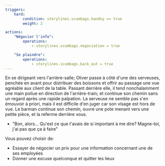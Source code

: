 ```yaml
---
triggers:
    hard:
        condition: storylines.scumbags.handsy == true
        weight: 2

actions:
    "Négocier l'info":
        operations:
            - storylines.scumbags.negociation = true

    "Se plaindre":
        operations:
            - storylines.scumbags.back_out = true
---
```


En se dirigeant vers l'arrière-salle; Oliver passe à côté d'une des serveuses, penchée en avant pour distribuer des boissons et offrir au passage une vue agréable aux client de la table. Passant derrière elle, il tend nonchalamment une main poilue en direction de l'arrière-train; et continue son chemin sans un regard après une rapide palpation. La serveuse ne semble pas s'en émouvoir à priori, mais il est difficile d'en juger car son visage est hors de vue. Le barman continue son chemin, ouvre une pote menant vers une petite pièce, et la referme derrière vous.
  - "Bon, alors... Qu'est ce que t'avais de si important à me dire? Magne-toi, j'ai pas que ça à faire"

Vous pouvez choisir de:
  * Essayer de négocier un prix pour une information concernant une de ses employées
  * Donner une excuse quelconque et quitter les lieux
